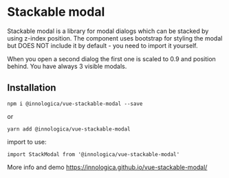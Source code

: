 # Stackable modal

Stackable modal is a library for modal dialogs which can be stacked by using z-index position. 
The component uses bootstrap for styling the modal but DOES NOT include it by default - 
you need to import it yourself.

When you open a second dialog the first one is scaled to 0.9 and position behind. You have always 3 visible modals.

## Installation

```shell
npm i @innologica/vue-stackable-modal --save
```

or 

```shell
yarn add @innologica/vue-stackable-modal
```

import to use:

```JS
import StackModal from '@innologica/vue-stackable-modal'
```

More info and demo https://innologica.github.io/vue-stackable-modal/
